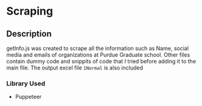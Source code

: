 # Scraping

## Description

getInfo.js was created to scrape all the information such as Name, social media and emails of organizations at Purdue Graduate school. Other files contain dummy code and snippits of code that I tried before adding it to the main file. The output excel file `1Normal` is also included

### Library Used
- Puppeteer 
